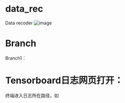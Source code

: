 # data_rec
Data recoder
![image](https://user-images.githubusercontent.com/72434716/230533861-5be5c940-d5e9-4f06-b626-58e1f5986bf8.png)
# Branch
Branch1：
# Tensorboard日志网页打开：
终端进入日志所在路径，如
